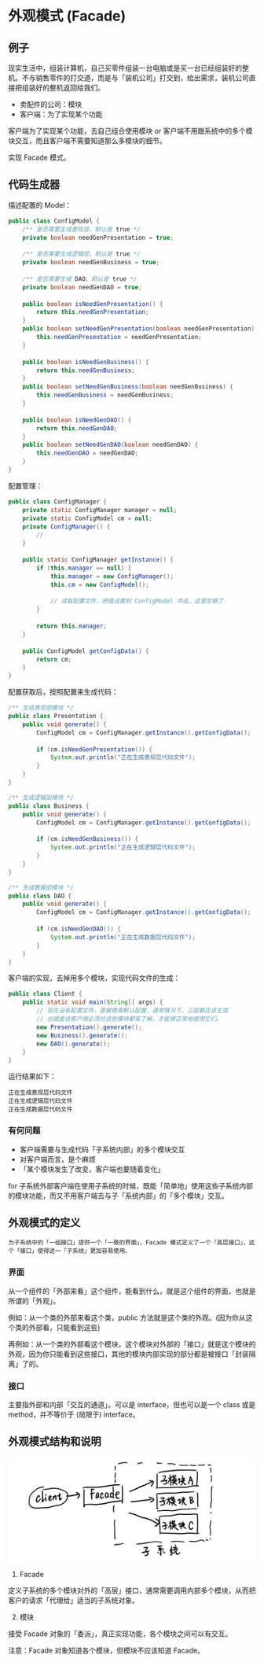# 外观模式 (Facade)

## 例子

现实生活中，组装计算机，自己买零件组装一台电脑或是买一台已经组装好的整机。不与销售零件的打交道，而是与「装机公司」打交到，给出需求，装机公司直接把组装好的整机返回给我们。

- 卖配件的公司：模块
- 客户端：为了实现某个功能

客户端为了实现某个功能，去自己组合使用模块 or 客户端不用跟系统中的多个模块交互，而且客户端不需要知道那么多模块的细节。

实现 Facade 模式。

## 代码生成器

描述配置的 Model：

```java
public class ConfigModel {
    /** 是否需要生成表现层，默认是 true */
    private boolean needGenPresentation = true;

    /** 是否需要生成逻辑层，默认是 true */
    private boolean needGenBusiness = true;

    /** 是否需要生成 DAO，默认是 true */
    private boolean needGenDAO = true;

    public boolean isNeedGenPresentation() {
        return this.needGenPresentation;
    }
    public boolean setNeedGenPresentation(boolean needGenPresentation) {
        this.needGenPresentation = needGenPresentation;
    }

    public boolean isNeedGenBusiness() {
        return this.needGenBusiness;
    }
    public boolean setNeedGenBusiness(boolean needGenBusiness) {
        this.needGenBusiness = needGenBusiness;
    }
    
    public boolean isNeedGenDAO() {
        return this.needGenDAO;
    }
    public boolean setNeedGenDAO(boolean needGenDAO) {
        this.needGenDAO = needGenDAO;
    }
}
```

配置管理：

```java
public class ConfigManager {
    private static ConfigManager manager = null;
    private static ConfigModel cm = null;
    private ConfigManager() {
        //
    }

    public static ConfigManager getInstance() {
        if (this.manager == null) {
            this.manager = new ConfigManager();
            this.cm = new ConfigModel();

            // 读取配置文件，把值设置到 ConfigModel 中去，这里忽略了
        }

        return this.manager;
    }

    public ConfigModel getConfigData() {
        return cm;
    }
}
```

配置获取后，按照配置来生成代码：

```java
/** 生成表现层模块 */
public class Presentation {
    public void generate() {
        ConfigModel cm = ConfigManager.getInstance().getConfigData();

        if (cm.isNeedGenPresentation()) {
            System.out.println("正在生成表现层代码文件");
        }
    }
}
```

```java
/** 生成逻辑层模块 */
public class Business {
    public void generate() {
        ConfigModel cm = ConfigManager.getInstance().getConfigData();

        if (cm.isNeedGenBusiness()) {
            System.out.println("正在生成逻辑层代码文件");
        }
    }
}
```

```java
/** 生成数据层模块 */
public class DAO {
    public void generate() {
        ConfigModel cm = ConfigManager.getInstance().getConfigData();

        if (cm.isNeedGenDAO()) {
            System.out.println("正在生成数据层代码文件");
        }
    }
}
```

客户端的实现，去掉用多个模块，实现代码文件的生成：

```java
public class Client {
    public static void main(String[] args) {
        // 现在没有配置文件，直接使用默认配置，通常情况下，三层都应该生成
        // 也就是说客户端必须对这些模块都有了解，才能够正常地使用它们。
        new Presentation().generate();
        new Business().generate();
        new DAO().generate();
    }
}
```

运行结果如下：

```
正在生成表现层代码文件
正在生成逻辑层代码文件
正在生成数据层代码文件
```

### 有何问题

- 客户端需要与生成代码「子系统内部」的多个模块交互
- 对客户端而言，是个麻烦
- 「某个模块发生了改变，客户端也要随着变化」

for 子系统外部客户端在使用子系统的时候，既能「简单地」使用这些子系统内部的模块功能，而又不用客户端去与子「系统内部」的「多个模块」交互。

## 外观模式的定义

    为子系统中的「一组接口」提供一个「一致的界面」，Facade 模式定义了一个「高层接口」，这个「接口」使得这一「子系统」更加容易使用。

### 界面

从一个组件的「外部来看」这个组件，能看到什么，就是这个组件的界面，也就是所谓的「外观」。

例如：从一个类的外部来看这个类，public 方法就是这个类的外观。(因为你从这个类的外部看，只能看到这些)

再例如：从一个类的外部看这个模块，这个模块对外部的「接口」就是这个模块的外观，因为你只能看到这些接口，其他的模块内部实现的部分都是被接口「封装隔离」了的。

### 接口

主要指外部和内部「交互的通道」。可以是 interface，但也可以是一个 class 或是 method，并不等价于 (局限于) interface。

## 外观模式结构和说明

![](img/facade.jpg)

1. Facade

定义子系统的多个模块对外的「高层」接口，通常需要调用内部多个模块，从而把客户的请求「代理给」适当的子系统对象。

2. 模块

接受 Facade 对象的「委派」，真正实现功能，各个模块之间可以有交互。

注意：Facade 对象知道各个模块，但模块不应该知道 Facade。

 